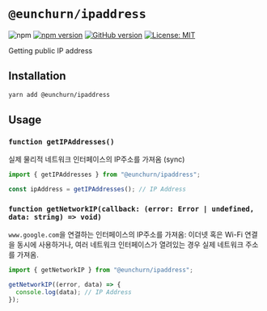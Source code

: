 # `@eunchurn/ipaddress`

![npm](https://img.shields.io/npm/dw/@eunchurn%2Fipaddress) [![npm version](https://badge.fury.io/js/@eunchurn%2Fipaddress.svg)](https://badge.fury.io/js/@eunchurn%2Fipaddress) [![GitHub version](https://badge.fury.io/gh/eunchurn%2Fpackages.svg)](https://badge.fury.io/gh/eunchurn%2Fpackages) [![License: MIT](https://img.shields.io/badge/License-MIT-yellow.svg)](https://opensource.org/licenses/MIT)

Getting public IP address

## Installation

```sh
yarn add @eunchurn/ipaddress
```

## Usage

### `function getIPAddresses()`

실제 물리적 네트워크 인터페이스의 IP주소를 가져옴 (sync)

```ts
import { getIPAddresses } from "@eunchurn/ipaddress";

const ipAddress = getIPAddresses(); // IP Address
```

### `function getNetworkIP(callback: (error: Error | undefined, data: string) => void)`

`www.google.com`을 연결하는 인터페이스의 IP주소를 가져옴: 이더넷 혹은 Wi-Fi 연결을 동시에 사용하거나, 여러 네트워크 인터페이스가 열려있는 경우 실제 네트워크 주소를 가져옴.

```ts
import { getNetworkIP } from "@eunchurn/ipaddress";

getNetworkIP((error, data) => {
  console.log(data); // IP Address
});
```
